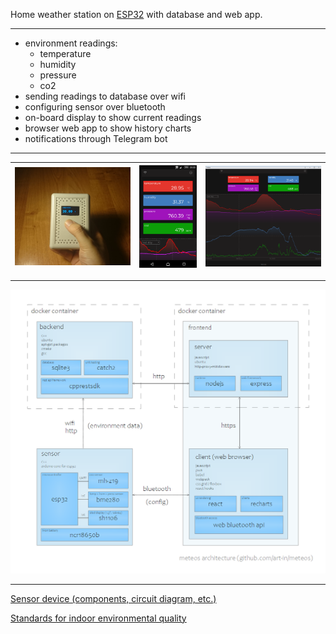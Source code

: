 Home weather station on [ESP32](https://en.wikipedia.org/wiki/ESP32) with database and web app.

---

- environment readings:
  - temperature
  - humidity
  - pressure
  - co2
 - sending readings to database over wifi
 - configuring sensor over bluetooth
 - on-board display to show current readings
 - browser web app to show history charts
 - notifications through Telegram bot

---

<img src="docs/sensor/photos/in-hand.jpg" width="400" max-height="340" /> | <img src="docs/web-app/phone.png" width="200" max-height="340" /> | <img src="docs/web-app/desktop.png" width="400" max-height="340" />
:---: | :---: | :---:


---

<a href="docs/architecture/meteos-architecture.pdf">
<img src="docs/architecture/meteos-architecture.png" />
</a>

---

[Sensor device (components, circuit diagram, etc.)](docs/sensor/readme.md)

[Standards for indoor environmental quality](docs/environment-standards.md)
